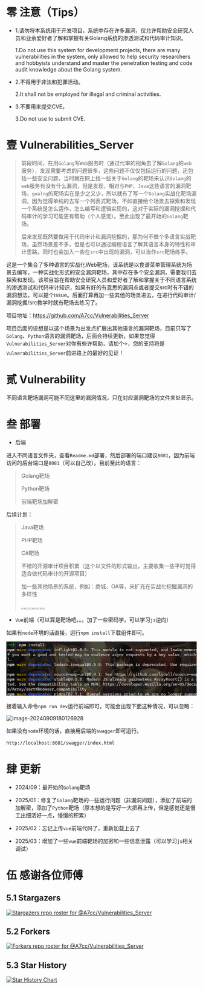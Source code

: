 # 零 注意（Tips）

- 1.请勿将本系统用于开发项目，系统中存在许多漏洞，仅允许帮助安全研究人员和业余爱好者了解和掌握有关Golang系统的渗透测试和代码审计知识。

  1.Do not use this system for development projects, there are many vulnerabilities in the system, only allowed to help security researchers and hobbyists understand and master the penetration testing and code audit knowledge about the Golang system.

- 2.不得用于非法和犯罪活动。

  2.It shall not be employed for illegal and criminal activities.

- 3.不要用来提交CVE。

  3.Do not use to submit CVE.

# 壹 Vulnerabilities_Server

> 前段时间，在用`Golang`写`Web`服务时（通过代审的视角去了解`Golang`的`web`服务），发现需要考虑的问题很多，这些问题不仅仅包括运行的问题，还包括一些安全问题，当时就在网上找一些关于`Golang`的靶场来认识`Golang`的`web`服务有没有什么漏洞，但是发现，相对与`PHP`、`Java`这些语言的漏洞靶场，`goalng`的靶场实在是少之又少，所以就有了写一个`Golang`实战化靶场漏洞，因为觉得单纯的去写一个列表式靶场，不如直接给个场景去探索和发现一个系统是怎么运作，怎么编写和逻辑实现的，这对于实际的漏洞挖掘和代码审计的学习可能更有帮助（个人感觉）。至此出现了最开始的`Golang`靶场。
>
> 后来发现既然要做用于代码审计和漏洞挖掘的，那为何不做个多语言实战靶场，虽然场景差不多，但是也可以通过编程语言了解其语言本身的特性和审计思路，同时也会加入一些在`src`中出现的漏洞，可以当作`src`靶场练手。

这是一个集合了多种语言的实战化Web靶场，该系统是以食谱菜单管理系统为场景去编写，一种实战化形式的安全漏洞靶场，其中存在多个安全漏洞，需要我们去探索和发现。该项目旨在帮助安全研究人员和爱好者了解和掌握关于不同语言系统的渗透测试和代码审计知识，如果有好的有意思的漏洞点或者提交src时有不错的漏洞想法，可以提个issue。后面打算再加一些其他的场景进去，在进行代码审计/漏洞挖掘/src教学时就有靶场去练习了。

项目地址：https://github.com/A7cc/Vulnerabilities_Server

项目后面的设想是以这个场景为出发点扩展出其他语言的漏洞靶场，目前只写了`Golang`、`Python`语言的漏洞靶场，后面会持续更新，如果您觉得`Vulnerabilities_Server`对你有些许帮助，请加个⭐，您的支持将是`Vulnerabilities_Server`前进路上的最好的见证！


# 贰 Vulnerability

不同语言靶场漏洞可能不同这里的漏洞情况，只在对应漏洞靶场的文件夹处显示。

# 叁 部署

- 后端

进入不同语言文件夹，查看`Readme.md`部署，然后部署的端口建议`8081`，因为前端访问的后台端口是`8081`（可以自己改）。目前至此的语言：

>Golang靶场
>
>Python靶场
>
>前端靶场加解密

后续计划：

>Java靶场
>
>PHP靶场
>
>C#靶场
>
>不错的开源审计项目积累（这个以文件的形式输出，主要收集一些平时觉得适合做代码审计的开源项目）
>
>加一些其他场景的系统，例如：商城、OA等，来扩充在实战化挖掘漏洞的多样性
>
>。。。。。。。。。

- `Vue`前端（可以算是靶场吧。。。加了一些密码学，可以学习`js`逆向）

如果有`node`环境的话直接，运行`npm install`下载组件即可。

![image-20250208144407056](README/image-20250208144407056.png)

接着输入命令`npm run dev`运行前端即可，可能会出现下面这种情况，可以忽略：

![image-20240909180126928](README/image-20240909180126928.png)

如果没有`node`环境的话，直接用后端的`swagger`即可运行。

```bash
http://localhost:8081/swagger/index.html
```

# 肆 更新

- 2024/09：最开始的`Golang`靶场
- 2025/01：修复了`Golang`靶场的一些运行问题（非漏洞问题），添加了前端的加解密，添加了`Python`靶场（原本想的是写好一大把再上传，但是感觉还是慢工出细活好一点，慢慢的积累）

- 2025/02：忘记上传`vue`前端代码了，重新加载上去了

- 2025/03：增加了一些`vue`前端靶场的加密和一些信息泄露（可以学习`js`相关调试）

# 伍  感谢各位师傅

## 5.1 Stargazers

[![Stargazers repo roster for @A7cc/Vulnerabilities_Server](http://reporoster.com/stars/A7cc/Vulnerabilities_Server)](https://github.com/A7cc/Vulnerabilities_Server/stargazers)


## 5.2 Forkers

[![Forkers repo roster for @A7cc/Vulnerabilities_Server](http://reporoster.com/forks/A7cc/Vulnerabilities_Server)](https://github.com/A7cc/Vulnerabilities_Server/network/members)


## 5.3 Star History

[![Star History Chart](https://api.star-history.com/svg?repos=A7cc/Vulnerabilities_Server&type=Date)](https://star-history.com/#A7cc/Vulnerabilities_Server&Date)
